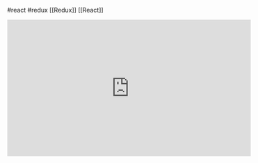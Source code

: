 #react #redux 
[[Redux]] [[React]]


<iframe width="560" height="315" src="https://www.youtube.com/embed/cpajb8ikAhM?si=X4UvLM_K6VeDO3-E&amp;start=11356" title="YouTube video player" frameborder="0" allow="accelerometer; autoplay; clipboard-write; encrypted-media; gyroscope; picture-in-picture; web-share" allowfullscreen></iframe>

